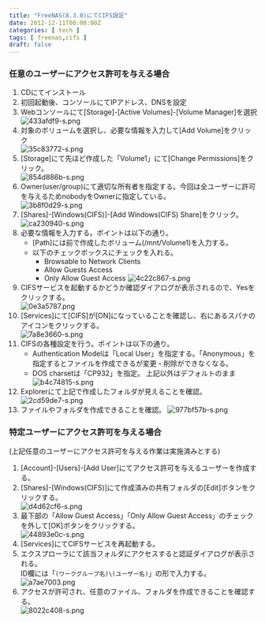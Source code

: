```yaml
---
title: "FreeNAS(8.3.0)にてCIFS設定"
date: 2012-12-11T00:00:00Z
categories: [ tech ]
tags: [ freenas,cifs ]
draft: false
---
```


### 任意のユーザーにアクセス許可を与える場合
1. CDにてインストール
1. 初回起動後、コンソールにてIPアドレス、DNSを設定
1. Webコンソールにて[Storage]-[Active Volumes]-[Volume Manager]を選択  
   ![433afdf9-s.png](../images/433afdf9-s.png)
1. 対象のボリュームを選択し、必要な情報を入力して[Add Volume]をクリック  
   ![35c83772-s.png](../images/35c83772-s.png)
1. [Storage]にて先ほど作成した「Volume1」にて[Change Permissions]をクリック。  
   ![854d886b-s.png ](../images/854d886b-s.png)
1. Owner(user/group)にて適切な所有者を指定する。今回は全ユーザーに許可を与えるためnobodyをOwnerに指定している。  
   ![3b8f0d29-s.png](../images/3b8f0d29-s.png)
1. [Shares]-[Windows(CIFS)]-[Add Windows(CIFS) Share]をクリック。  
   ![ca230940-s.png](../images/ca230940-s.png)
1. 必要な情報を入力する。ポイントは以下の通り。
   * [Path]には前で作成したボリューム(/mnt/Volume1)を入力する。
   * 以下のチェックボックスにチェックを入れる。
     * Browsable to Network Clients
     * Allow Guests Access
     * Only Allow Guest Access
   ![4c22c867-s.png](../images/4c22c867-s.png)
1. CIFSサービスを起動するかどうか確認ダイアログが表示されるので、Yesをクリックする。  
   ![0e3a5787.png](../images/0e3a5787.png)
1. [Services]にて[CIFS]が[ON]になっていることを確認し、右にあるスパナのアイコンをクリックする。  
   ![7a8e3660-s.png](../images/7a8e3660-s.png)
1. CIFSの各種設定を行う。ポイントは以下の通り。
   * Authentication Modelは「Local User」を指定する。「Anonymous」を指定するとファイルを作成できるが変更・削除ができなくなる。
   * DOS charsetは「CP932」を指定。
   上記以外はデフォルトのまま  
   ![b4c74815-s.png](../images/b4c74815-s.png)
1. Explorerにて上記で作成したフォルダが見えることを確認。  
   ![2cd59de7-s.png](../images/2cd59de7-s.png)
1. ファイルやフォルダを作成できることを確認。
   ![977bf57b-s.png](../images/977bf57b-s.png)

### 特定ユーザーにアクセス許可を与える場合
(上記任意のユーザーにアクセス許可を与える作業は実施済みとする)

1. [Account]-[Users]-[Add User]にてアクセス許可を与えるユーザーを作成する。
1. [Shares]-[Windows(CIFS)]にて作成済みの共有フォルダの[Edit]ボタンをクリックする。  
   ![d4d62cf6-s.png](../images/d4d62cf6-s.png)
1. 最下部の「Allow Guest Access」「Only Allow Guest Access」のチェックを外して[OK]ボタンをクリックする。  
   ![44893e0c-s.png](../images/44893e0c-s.png)
1. [Services]にてCIFSサービスを再起動する。
1. エクスプローラにて該当フォルダにアクセスすると認証ダイアログが表示される。  
   ID欄には「`(ワークグループ名)\(ユーザー名)`」の形で入力する。  
   ![a7ae7003.png](../images/a7ae7003.png)
1. アクセスが許可され、任意のファイル、フォルダを作成できることを確認する。  
   ![8022c408-s.png](../images/8022c408-s.png)